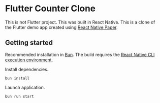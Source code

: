 # Flutter Counter Clone

This is not Flutter project. This was built in React Native.
This is a clone of the Flutter demo app created using [React Native Paper](https://reactnativepaper.com/).

## Getting started

Recommended installation in [Bun](https://github.com/oven-sh/bun).
The build requires the [React Native CLI execution environment](https://reactnative.dev/docs/environment-setup?guide=native).

Install dependencies.

```shell
bun install
```

Launch application.

```shell
bun run start
```
